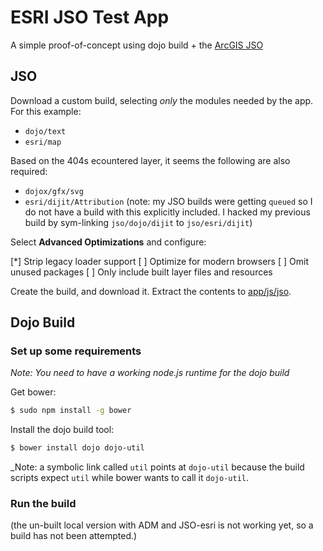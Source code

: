 ESRI JSO Test App
=================

A simple proof-of-concept using dojo build + the [ArcGIS JSO](http://jso.arcgis.com/)


JSO
---

Download a custom build, selecting _only_ the modules needed by the app. For this example:

  * `dojo/text`
  * `esri/map`

Based on the 404s ecountered layer, it seems the following are also required:

 * `dojox/gfx/svg`
 * `esri/dijit/Attribution`  (note: my JSO builds were getting `queued` so I do not have a build with this explicitly included. I hacked my previous build by sym-linking `jso/dojo/dijit` to `jso/esri/dijit`)


Select **Advanced Optimizations** and configure:

 [*] Strip legacy loader support
 [ ] Optimize for modern browsers
 [ ] Omit unused packages
 [ ] Only include built layer files and resources

Create the build, and download it. Extract the contents to [app/js/jso](app/js/jso).


Dojo Build
----------

### Set up some requirements

_Note: You need to have a working node.js runtime for the dojo build_

Get bower:

```bash
$ sudo npm install -g bower
```

Install the dojo build tool:

```bash
$ bower install dojo dojo-util
```
_Note: a symbolic link called `util` points at `dojo-util` because the build scripts expect `util` while bower wants to call it `dojo-util`.


### Run the build

(the un-built local version with ADM and JSO-esri is not working yet, so a build has not been attempted.)

